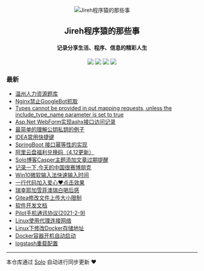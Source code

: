<p align="center"><img alt="Jireh程序猿的那些事" src="https://img.hacpai.com/avatar/1532946657098_1532946825204.jpeg"></p><h2 align="center">
Jireh程序猿的那些事
</h2>

<h4 align="center">记录分享生活、程序、信息的精彩人生</h4>
<p align="center"><a title="Jireh程序猿的那些事" target="_blank" href="https://github.com/Jireh012/solo-blog"><img src="https://img.shields.io/github/last-commit/Jireh012/solo-blog.svg?style=flat-square&color=FF9900"></a>
<a title="GitHub repo size in bytes" target="_blank" href="https://github.com/Jireh012/solo-blog"><img src="https://img.shields.io/github/repo-size/Jireh012/solo-blog.svg?style=flat-square"></a>
<a title="Solo Version" target="_blank" href="https://github.com/88250/solo/releases"><img src="https://img.shields.io/badge/solo-4.3.1-f1e05a.svg?style=flat-square&color=blueviolet"></a>
<a title="Hits" target="_blank" href="https://github.com/88250/hits"><img src="https://hits.b3log.org/Jireh012/solo-blog.svg"></a></p>

### 最新

* [温州人力资源题库](https://www.lyile.cn/articles/2021/04/08/1617869683729.html)
* [Nginx禁止GoogleBot抓取](https://www.lyile.cn/articles/2021/04/08/1617867332616.html)
* [Types cannot be provided in put mapping requests, unless the include_type_name parameter is set to true](https://www.lyile.cn/articles/2021/04/06/1617689815461.html)
* [Asp.Net WebForm实现ashx接口访问记录](https://www.lyile.cn/articles/2021/04/01/1617263953910.html)
* [最简单的理解公钥私钥的例子](https://www.lyile.cn/articles/2021/03/30/1617088879347.html)
* [IDEA常用快捷键](https://www.lyile.cn/articles/2021/03/29/1616985117918.html)
* [SpringBoot 接口幂等性的实现](https://www.lyile.cn/articles/2021/03/26/1616728038509.html)
* [阿里云盘福利兑换码（4.12更新）](https://www.lyile.cn/articles/2021/03/23/1616484490189.html)
* [Solo博客Casper主题添加文章过期提醒](https://www.lyile.cn/articles/2021/03/17/1615991789226.html)
* [记录一下,今天的中国很赛博朋克](https://www.lyile.cn/articles/2021/03/16/1615861306174.html)
* [Win10微软输入法快速输入时间](https://www.lyile.cn/articles/2021/03/05/1614939189930.html)
* [一行代码加入爱心❤点击效果](https://www.lyile.cn/articles/2021/03/05/1614936917253.html)
* [瑞幸耶加雪菲澳瑞白喝后感](https://www.lyile.cn/articles/2021/03/05/1614931644094.html)
* [Gitea修改文件上传大小限制](https://www.lyile.cn/articles/2021/03/04/1614841417314.html)
* [软件开发文档](https://www.lyile.cn/articles/2021/02/26/1614307404432.html)
* [Pilot手机通讯协议(2021-2-9)](https://www.lyile.cn/articles/2021/02/25/1614233976776.html)
* [Linux使用代理连接网络](https://www.lyile.cn/articles/2021/02/25/1614222309571.html)
* [Linux下修改Docker存储地址](https://www.lyile.cn/articles/2021/02/24/1614149482692.html)
* [Docker容器开机自动启动](https://www.lyile.cn/articles/2021/02/24/1614129712602.html)
* [logstash重载配置](https://www.lyile.cn/articles/2021/02/18/1613637023024.html)



---

本仓库通过 [Solo](https://github.com/88250/solo) 自动进行同步更新 ❤️ 